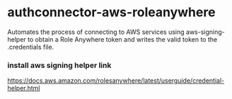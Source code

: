 # authconnector-aws-roleanywhere
Automates the process of connecting to AWS services using aws-signing-helper to obtain a Role Anywhere token and writes the valid token to the .credentials file.

### install aws signing helper link
https://docs.aws.amazon.com/rolesanywhere/latest/userguide/credential-helper.html


